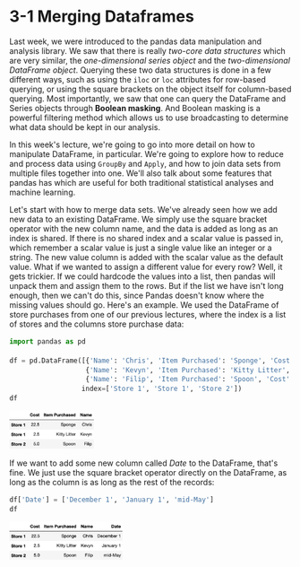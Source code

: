 # 3-1 Merging Dataframes

Last week, we were introduced to the pandas data manipulation and analysis library. We saw that there is really *two-core data structures* which are very similar, the *one-dimensional series object* and the *two-dimensional DataFrame object*. Querying these two data structures is done in a few different ways, such as using the `iloc` or `loc` attributes for row-based querying, or using the square brackets on the object itself for column-based querying. Most importantly, we saw that one can query the DataFrame and Series objects through **Boolean masking**. And Boolean masking is a powerful filtering method which allows us to use broadcasting to determine what data should be kept in our analysis.

In this week's lecture, we're going to go into more detail on how to manipulate DataFrame, in particular. We're going to explore how to reduce and process data using `GroupBy` and `Apply`, and how to join data sets from multiple files together into one. We'll also talk about some features that pandas has which are useful for both traditional statistical analyses and machine learning.

Let's start with how to merge data sets. We've already seen how we add new data to an existing DataFrame. We simply use the square bracket operator with the new column name, and the data is added as long as an index is shared. If there is no shared index and a scalar value is passed in, which remember a scalar value is just a single value like an integer or a string. The new value column is added with the scalar value as the default value. What if we wanted to assign a different value for every row? Well, it gets trickier. If we could hardcode the values into a list, then pandas will unpack them and assign them to the rows. But if the list we have isn't long enough, then we can't do this, since Pandas doesn't know where the missing values should go. Here's an example. We used the DataFrame of store purchases from one of our previous lectures, where the index is a list of stores and the columns store purchase data:

```python
import pandas as pd

df = pd.DataFrame([{'Name': 'Chris', 'Item Purchased': 'Sponge', 'Cost': 22.50},
                   {'Name': 'Kevyn', 'Item Purchased': 'Kitty Litter', 'Cost': 2.50},
                   {'Name': 'Filip', 'Item Purchased': 'Spoon', 'Cost': 5.00}],
                  index=['Store 1', 'Store 1', 'Store 2'])
df
```

<img src='https://github.com/siyinghan/Notes/raw/master/Applied%20Data%20Science%20with%20Python%20(Coursera%20Specialization)/01%20Introduction%20to%20Data%20Science%20in%20Python/Image/040.png' alt='040' width='30%' />

If we want to add some new column called *Date* to the DataFrame, that's fine. We just use the square bracket operator directly on the DataFrame, as long as the column is as long as the rest of the records:

```python
df['Date'] = ['December 1', 'January 1', 'mid-May']
df
```

<img src='https://github.com/siyinghan/Notes/raw/master/Applied%20Data%20Science%20with%20Python%20(Coursera%20Specialization)/01%20Introduction%20to%20Data%20Science%20in%20Python/Image/041.png' alt='041' width='40%' />